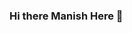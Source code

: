### Hi there Manish Here 👋

<!--
**MG1902/MG1902** is a ✨ _special_ ✨ repository because its `README.md` (this file) appears on your GitHub profile.

Here are some ideas to get you started:

- 🔭 I’m currently working on Android Apps
- 💙 I love developing and researching
- 🌱 I’m currently learning Machine Learning
- 🤔 I’m looking for help with ...
- 💬 Ask me about Competitive Programming, Android Dev,
- 📫 How to reach me: ...
- 😄 Pronouns: ...
- ⚡ Fun fact:Engineering 
-->
